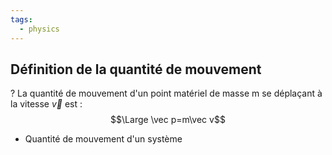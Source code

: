```yaml
---
tags:
  - physics
---
```



## Définition de la quantité de mouvement
?
La quantité de mouvement d'un point matériel de masse m se déplaçant à la vitesse $\vec{v}$ est :$$\Large \vec p=m\vec v$$ 
- Quantité de mouvement d'un système